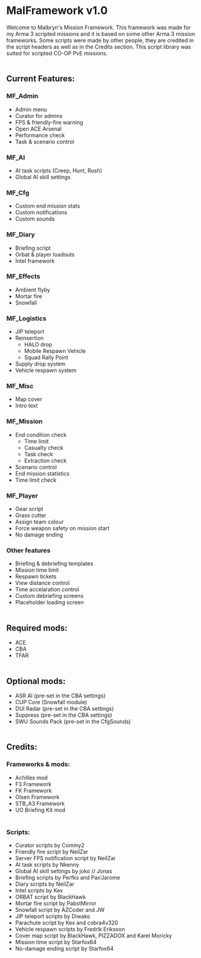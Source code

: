 # MalFramework v1.0
Welcome to Malbryn's Mission Framework. This framework was made for my Arma 3 scripted missions and it is based on some other Arma 3 mission frameworks. Some scripts were made by other people, they are credited in the script headers as well as in the Credits section. This script library was suited for scripted CO-OP PvE missions.
<br><br/>
## Current Features:
### MF_Admin
 - Admin menu
 - Curator for admins
 - FPS & friendly-fire warning
 - Open ACE Arsenal
 - Performance check
 - Task & scenario control

### MF_AI
 - AI task scripts (Creep, Hunt, Rush)
  - Global AI skill settings

### MF_Cfg
 - Custom end mission stats
 - Custom notifications
 - Custom sounds

### MF_Diary
 - Briefing script
 - Orbat & player loadouts
 - Intel framework

### MF_Effects
 - Ambient flyby
 - Mortar fire
 - Snowfall

### MF_Logistics
 - JIP teleport
 - Reinsertion
   - HALO drop
   - Mobile Respawn Vehicle
   - Squad Rally Point
 - Supply drop system
 - Vehicle respawn system

### MF_Misc
 - Map cover
 - Intro text

### MF_Mission
 - End condition check
   - Time limit
   - Casualty check
   - Task check
   - Extraction check
 - Scenario control
 - End mission statistics
 - Time limit check

### MF_Player
 - Gear script
 - Grass cutter
 - Assign team colour
 - Force weapon safety on mission start
 - No damage ending

### Other features
 - Briefing & debriefing templates
 - Mission time limit
 - Respawn tickets
 - View distance control
 - Time accelaration control
 - Custom debriefing screens
 - Placeholder loading screen
<br><br/>
## Required mods:
 - ACE
 - CBA
 - TFAR
<br><br/>
## Optional mods:
 - ASR AI (pre-set in the CBA settings)
 - CUP Core (Snowfall module)
 - DUI Radar (pre-set in the CBA settings)
 - Suppress (pre-set in the CBA settings)
 - SWU Sounds Pack (pre-set in the CfgSounds)
<br><br/>
## Credits:
### Frameworks & mods:
 - Achilles mod
 - F3 Framework
 - FK Framework
 - Olsen Framework
 - STB_A3 Framework
 - UO Briefing Kit mod
<br><br/>
### Scripts:
 - Curator scripts by Commy2
 - Friendly fire script by NeilZar
 - Server FPS notification script by NeilZar
 - AI task scripts by Nkenny
 - Global AI skill settings by joko // Jonas
 - Briefing scripts by Perfks and Pax'Jarome
 - Diary scripts by NeilZar
 - Intel scripts by Kex
 - ORBAT script by BlackHawk
 - Mortar fire script by PabstMirror
 - Snowfall script by AZCoder and JW
 - JIP teleport scripts by Diwako
 - Parachute script by Kex and cobra4v320
 - Vehicle respawn scripts by Fredrik Eriksson
 - Cover map script by BlackHawk, PIZZADOX and Karel Moricky
 - Mission time script by Starfox64
 - No-damage ending script by Starfox64
